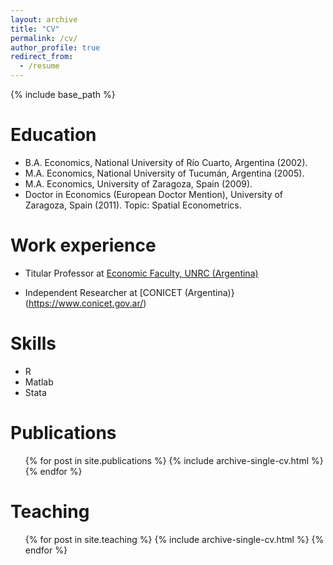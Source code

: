 ```yaml
---
layout: archive
title: "CV"
permalink: /cv/
author_profile: true
redirect_from:
  - /resume
---
```


{% include base_path %}

Education
======
* B.A. Economics, National University of Río Cuarto, Argentina (2002).
* M.A. Economics, National University of Tucumán, Argentina (2005).
* M.A. Economics, University of Zaragoza, Spain (2009).
* Doctor in Economics (European Doctor Mention), University of Zaragoza, Spain (2011).
Topic: Spatial Econometrics.

Work experience
======
* Titular Professor at [Economic Faculty, UNRC (Argentina)](https://www.eco.unrc.edu.ar/)

* Independent Researcher at [CONICET (Argentina)}(https://www.conicet.gov.ar/)
  
Skills
======
* R
* Matlab
* Stata

Publications
======
  <ul>{% for post in site.publications %}
    {% include archive-single-cv.html %}
  {% endfor %}</ul>
  
Teaching
======
  <ul>{% for post in site.teaching %}
    {% include archive-single-cv.html %}
  {% endfor %}</ul>
  
